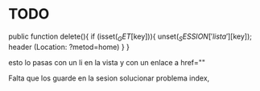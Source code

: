 
# TODO

public function delete(){
    if (isset($_GET[$key])){
        unset($_SESSION['lista'][$key]);
        header (Location: ?metod=home)
    }
}

esto lo pasas con un li en la vista y con un enlace a href=""

Falta que los guarde en la sesion solucionar problema index,
